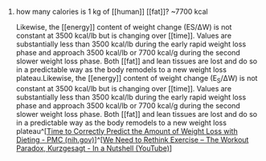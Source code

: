 1. how many calories is 1 kg of [[human]] [[fat]]? ~7700 kcal
   
   Likewise, the [[energy]] content of weight change (ES/ΔW) is not constant at 3500 kcal/lb but is changing over [[time]]. Values are substantially less than 3500 kcal/lb during the early rapid weight loss phase and approach 3500 kcal/lb or 7700 kcal/g during the second slower weight loss phase. Both [[fat]] and lean tissues are lost and do so in a predictable way as the body remodels to a new weight loss plateau.Likewise, the [[energy]] content of weight change (E<sub>S</sub>/ΔW) is not constant at 3500 kcal/lb but is changing over [[time]]. Values are substantially less than 3500 kcal/lb during the early rapid weight loss phase and approach 3500 kcal/lb or 7700 kcal/g during the second slower weight loss phase. Both [[fat]] and lean tissues are lost and do so in a predictable way as the body remodels to a new weight loss plateau^[[Time to Correctly Predict the Amount of Weight Loss with Dieting - PMC (nih.gov)](https://www.ncbi.nlm.nih.gov/pmc/articles/PMC4035446/)]^[[We Need to Rethink Exercise – The Workout Paradox, Kurzgesagt - In a Nutshell (YouTube)](https://www.youtube.com/watch?v=lPrjP4A_X4s)]